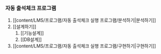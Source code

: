 ### 자동 출석체크 프로그램
1. [[content/LMS/프로그램/자동 출석체크 실행 프로그램/분석하기|분석하기]]
2. [[설계하기]]
	1. [[기능설계]]
	2. [[DB설계]]
3. [[content/LMS/프로그램/자동 출석체크 실행 프로그램/구현하기|구현하기]]